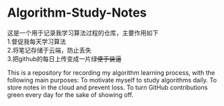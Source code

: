 # Algorithm-Study-Notes
这是一个用于记录我学习算法过程的仓库，主要作用如下  
1.督促我每天学习算法  
2.将笔记存储于云端，防止丢失  
3.把github的每日上传变成一片绿~~便于装逼~~  

This is a repository for recording my algorithm learning process, with the following main purposes:
To motivate myself to study algorithms daily.
To store notes in the cloud and prevent loss.
To turn GitHub contributions green every day for the sake of showing off.

